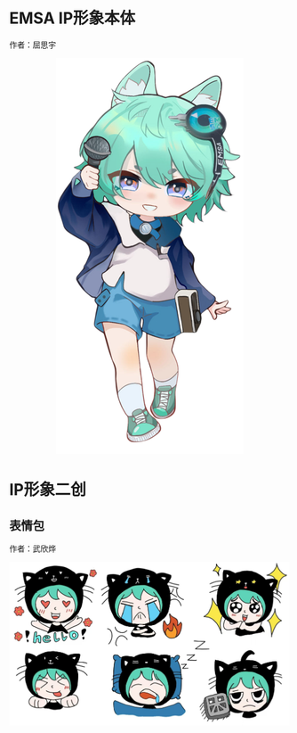 # EMSA IP形象本体

作者：屈思宇

<p align='center'>
<img src='../images/形象IP-屈思宇.png'>
</p>

# IP形象二创

## 表情包

作者：武欣烨

<p align='center'>
<img src='../images/IP二创-武欣烨.jpg'>
</p>
